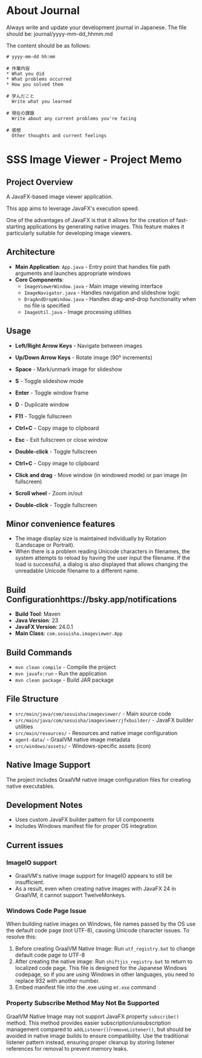 # About Journal

Always write and update your development journal in Japanese. The file should be:
journal/yyyy-mm-dd_hhmm.md

The content should be as follows:
```
# yyyy-mm-dd hh:mm

# 作業内容
* What you did
* What problems occurred
* How you solved them

# 学んだこと
  Write what you learned

# 現在の課題
  Write about any current problems you're facing

# 感想
  Other thoughts and current feelings
```
# SSS Image Viewer - Project Memo

## Project Overview

A JavaFX-based image viewer application.

This app aims to leverage JavaFX's execution speed.

One of the advantages of JavaFX is that it allows for the creation of fast-starting applications by generating native images. This feature makes it particularly suitable for developing image viewers.

## Architecture
- **Main Application**: `App.java` - Entry point that handles file path arguments and launches appropriate windows
- **Core Components**:
  - `ImageViewerWindow.java` - Main image viewing interface
  - `ImageNavigator.java` - Handles navigation and slideshow logic
  - `DragAndDropWindow.java` - Handles drag-and-drop functionality when no file is specified
  - `ImageUtil.java` - Image processing utilities

## Usage

- **Left/Right Arrow Keys** - Navigate between images
- **Up/Down Arrow Keys** - Rotate image (90° increments)
- **Space** - Mark/unmark image for slideshow
- **S** - Toggle slideshow mode
- **Enter** - Toggle window frame
- **D** - Duplicate window
- **F11** - Toggle fullscreen
- **Ctrl+C** - Copy image to clipboard
- **Esc** - Exit fullscreen or close window
- **Double-click** - Toggle fullscreen
- **Ctrl+C** - Copy image to clipboard

- **Click and drag** - Move window (in windowed mode) or pan image (in fullscreen)
- **Scroll wheel** - Zoom in/out
- **Double-click** - Toggle fullscreen

## Minor convenience features
- The image display size is maintained individually by Rotation (Landscape or Portrait).
- When there is a problem reading Unicode characters in filenames, the system attempts to reload by having the user input the filename. If the load is successful, a dialog is also displayed that allows changing the unreadable Unicode filename to a different name.


## Build Configurationhttps://bsky.app/notifications
- **Build Tool**: Maven
- **Java Version**: 23
- **JavaFX Version**: 24.0.1
- **Main Class**: `com.sosuisha.imageviewer.App`

## Build Commands
- `mvn clean compile` - Compile the project
- `mvn javafx:run` - Run the application
- `mvn clean package` - Build JAR package

## File Structure
- `src/main/java/com/sosuisha/imageviewer/` - Main source code
- `src/main/java/com/sosuisha/imageviewer/jfxbuilder/` - JavaFX builder utilities
- `src/main/resources/` - Resources and native image configuration
- `agent-data/` - GraalVM native image metadata
- `src/windows/assets/` - Windows-specific assets (icon)

## Native Image Support
The project includes GraalVM native image configuration files for creating native executables.

## Development Notes
- Uses custom JavaFX builder pattern for UI components
- Includes Windows manifest file for proper OS integration


## Current issues

### ImageIO support

- GraalVM's native image support for ImageIO appears to still be insufficient.
- As a result, even when creating native images with JavaFX 24 in GraalVM, it cannot support TwelveMonkeys.

### Windows Code Page Issue
When building native images on Windows, file names passed by the OS use the default code page (not UTF-8), causing Unicode character issues. To resolve this:

1. Before creating GraalVM Native Image: Run `utf_registry.bat` to change default code page to UTF-8
2. After creating the native image: Run `shiftjis_registry.bat` to return to localized code page. This file is designed for the Japanese Windows codepage, so if you are using Windows in other languages, you need to replace 932 with another number.
3. Embed manifest file into the .exe using `mt.exe` command

### Property Subscribe Method May Not Be Supported
GraalVM Native Image may not support JavaFX property `subscribe()` method. This method provides easier subscription/unsubscription management compared to `addListener()`/`removeListener()`, but should be avoided in native image builds to ensure compatibility. Use the traditional listener pattern instead, ensuring proper cleanup by storing listener references for removal to prevent memory leaks.

